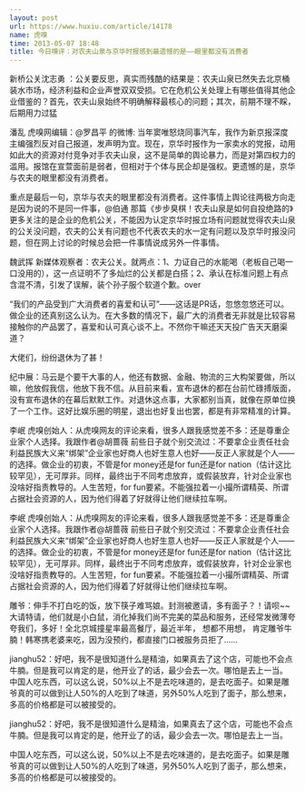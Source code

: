 ```yaml
---
layout: post
url: https://www.huxiu.com/article/14178
name: 虎嗅
time: 2013-05-07 18:48
title: 今日嗅评：对农夫山泉与京华时报感到最遗憾的是——眼里都没有消费者
---
```

新桥公关沈志勇 ：公关要反思，真实而残酷的结果是：农夫山泉已然失去北京桶装水市场，经济利益和企业声誉双双受损。它在危机公关处理上有哪些值得其他企业借鉴的？首先，农夫山泉始终不明确解释最核心的问题；其次，前期不理不睬，后期用力过猛

潘乱 虎嗅网编辑：@罗昌平 的微博: 当年窦唯怒烧同事汽车，我作为新京报深度主编强烈反对自己报道，发声明为宜。现在，京华时报作为一家卖水的党报，动用如此大的资源对付竞争对手农夫山泉，这不是简单的舆论暴力，而是对第四权力的滥用。报馆在宣萱面前是弱者，但相对于个体与民企却是强权。更遗憾的是，京华与农夫的眼里都没有消费者。

重点是最后一句，京华与农夫的眼里都没有消费者。这件事情上舆论往两极方向走是因为说的不是同一件事，@伯通 那篇《步步臭棋！农夫山泉是如何自投绝路的》更多关注的是企业的危机公关，不能因为认定京华时报立场有问题就觉得农夫山泉的公关没问题，农夫的公关有问题也不代表农夫的水一定有问题以及京华时报没问题，但在网上讨论的时候总会把一件事情说成另外一件事情。

魏武挥 新媒体观察者：农夫公关。就两点：1、力证自己的水能喝（老板自己喝一口没用的），这一点证明不了多灿烂的公关都是白搭；2、承认在标准问题上有点含混不清，引发了误解，装个孙子服个软道个歉。over

“我们的产品受到广大消费者的喜爱和认可”——这话是PR话，忽悠忽悠还可以。做企业的还真别这么认为。在大多数的情况下，最广大的消费者无非就是比较容易接触你的产品罢了，喜爱和认可真心谈不上。不然你干嘛还天天投广告天天磨渠道？

大佬们，纷纷退休为了甚！

纪中展：马云是个要干大事的人，他还有数据、金融、物流的三大构架要做，所以嘛，他放假我信，他放下我不信。从目前来看，宣布退休的都在台前忙碌搏版面，没有宣布退休的在幕后默默工作。对退休这点事，大家都别当真，就像在原单位换了一个工作。这好比娱乐圈的明星，退出也好复出也罢，都是有非常精准的计算。

李岷 虎嗅创始人：从虎嗅网友的评论来看，很多人跟我感觉差不多：还是尊重企业家个人选择。我跟作者@胡蔷薇 前些日子就个别交流过：不要拿企业责任社会利益民族大义来“绑架”企业家也好商人也好生意人也好——反正人家就是个人——的选择。做企业的初衷，不管是for money还是for fun还是for nation（估计这比较罕见），无可厚非。同样，最终出于不同考虑放弃，或假装放弃，针对企业家也没啥好指责教导的。人生苦短，for fun要紧。不能强拉着一小撮所谓精英、所谓占据社会资源的人，因为他们得着了好就得让他们继续拉车啊。

李岷 虎嗅创始人：从虎嗅网友的评论来看，很多人跟我感觉差不多：还是尊重企业家个人选择。我跟作者@胡蔷薇 前些日子就个别交流过：不要拿企业责任社会利益民族大义来“绑架”企业家也好商人也好生意人也好——反正人家就是个人——的选择。做企业的初衷，不管是for money还是for fun还是for nation（估计这比较罕见），无可厚非。同样，最终出于不同考虑放弃，或假装放弃，针对企业家也没啥好指责教导的。人生苦短，for fun要紧。不能强拉着一小撮所谓精英、所谓占据社会资源的人，因为他们得着了好就得让他们继续拉车啊。

雕爷：伸手不打白吃的饭，放下筷子难骂娘。封测被邀请，多有面子？！请呗~~大请特请，他们就是小白鼠，消化掉我们尚不完美的菜品和服务，还经常发微薄夸夸我们，多好！全北京城撞星率最高餐厅，最近半年， 想都不用想， 肯定雕爷牛腩！韩寒携老婆来吃，因为没预约，都直接门口被服务员拒了……

jianghu52：好吧，我不是很知道什么是精油，如果真去了这个店，可能也不会点牛腩。但是我可以肯定的是，他开业了的话，最少会去一次。哪怕是去上一当。 中国人吃东西，可以这么说，50%以上不是去吃味道的，是去吃面子。如果是雕爷真的可以做到让人50%的人吃到了味道，另外50%人吃到了面子，那么想来，多高的价格都是可以被接受的。

jianghu52：好吧，我不是很知道什么是精油，如果真去了这个店，可能也不会点牛腩。但是我可以肯定的是，他开业了的话，最少会去一次。哪怕是去上一当。

中国人吃东西，可以这么说，50%以上不是去吃味道的，是去吃面子。如果是雕爷真的可以做到让人50%的人吃到了味道，另外50%人吃到了面子，那么想来，多高的价格都是可以被接受的。

